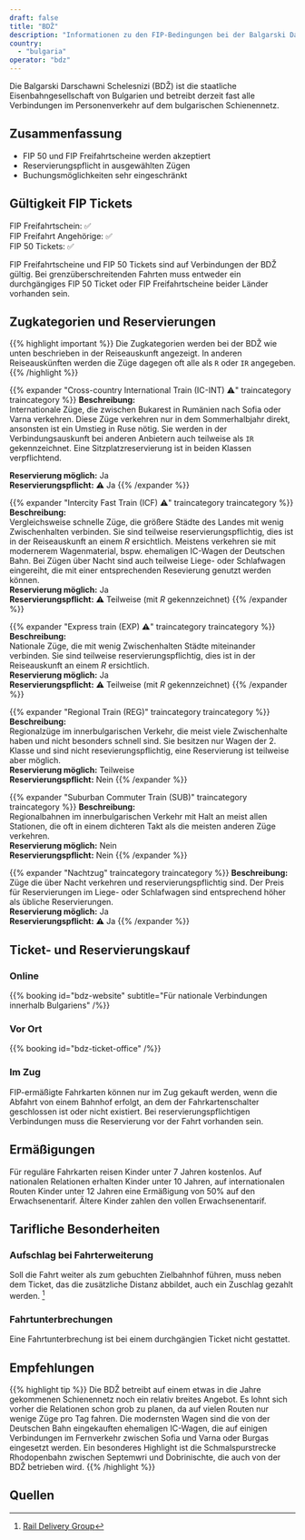 ```yaml
---
draft: false
title: "BDŽ"
description: "Informationen zu den FIP-Bedingungen bei der Balgarski Darschawni Schelesnizi (BDŽ)."
country:
  - "bulgaria"
operator: "bdz"
---
```


Die Balgarski Darschawni Schelesnizi (BDŽ) ist die staatliche Eisenbahngesellschaft von Bulgarien und betreibt derzeit fast alle Verbindungen im Personenverkehr auf dem bulgarischen Schienennetz.

## Zusammenfassung

- FIP 50 und FIP Freifahrtscheine werden akzeptiert
- Reservierungspflicht in ausgewählten Zügen
- Buchungsmöglichkeiten sehr eingeschränkt

## Gültigkeit FIP Tickets

FIP Freifahrtschein: ✅ \
FIP Freifahrt Angehörige: ✅ \
FIP 50 Tickets: ✅

FIP Freifahrtscheine und FIP 50 Tickets sind auf Verbindungen der BDŽ gültig. Bei grenzüberschreitenden Fahrten muss entweder ein durchgängiges FIP 50 Ticket oder FIP Freifahrtscheine beider Länder vorhanden sein.

## Zugkategorien und Reservierungen

{{% highlight important %}}
Die Zugkategorien werden bei der BDŽ wie unten beschrieben in der Reiseauskunft angezeigt. In anderen Reiseauskünften werden die Züge dagegen oft alle als `R` oder `IR` angegeben.
{{% /highlight %}}

{{% expander "Cross-country International Train (IC-INT) ⚠️" traincategory traincategory %}}
**Beschreibung:** \
Internationale Züge, die zwischen Bukarest in Rumänien nach Sofia oder Varna verkehren. Diese Züge verkehren nur in dem Sommerhalbjahr direkt, ansonsten ist ein Umstieg in Ruse nötig. Sie werden in der Verbindungsauskunft bei anderen Anbietern auch teilweise als `IR` gekennzeichnet. Eine Sitzplatzreservierung ist in beiden Klassen verpflichtend.

**Reservierung möglich:** Ja \
**Reservierungspflicht:** ⚠️ Ja
{{% /expander %}}

{{% expander "Intercity Fast Train (ICF) ⚠️" traincategory traincategory %}}
**Beschreibung:** \
Vergleichsweise schnelle Züge, die größere Städte des Landes mit wenig Zwischenhalten verbinden. Sie sind teilweise reservierungspflichtig, dies ist in der Reiseauskunft an einem _R_ ersichtlich. Meistens verkehren sie mit modernerem Wagenmaterial, bspw. ehemaligen IC-Wagen der Deutschen Bahn. Bei Zügen über Nacht sind auch teilweise Liege- oder Schlafwagen eingereiht, die mit einer entsprechenden Resevierung genutzt werden können. \
**Reservierung möglich:** Ja \
**Reservierungspflicht:** ⚠️ Teilweise (mit _R_ gekennzeichnet)
{{% /expander %}}

{{% expander "Express train (EXP) ⚠️" traincategory traincategory %}}
**Beschreibung:** \
Nationale Züge, die mit wenig Zwischenhalten Städte miteinander verbinden. Sie sind teilweise reservierungspflichtig, dies ist in der Reiseauskunft an einem _R_ ersichtlich. \
**Reservierung möglich:** Ja \
**Reservierungspflicht:** ⚠️ Teilweise (mit _R_ gekennzeichnet)
{{% /expander %}}

{{% expander "Regional Train (REG)" traincategory traincategory %}}
**Beschreibung:** \
Regionalzüge im innerbulgarischen Verkehr, die meist viele Zwischenhalte haben und nicht besonders schnell sind. Sie besitzen nur Wagen der 2. Klasse und sind nicht resevierungspflichtig, eine Reservierung ist teilweise aber möglich. \
**Reservierung möglich:** Teilweise \
**Reservierungspflicht:** Nein
{{% /expander %}}

{{% expander "Suburban Commuter Train (SUB)" traincategory traincategory %}}
**Beschreibung:** \
Regionalbahnen im innerbulgarischen Verkehr mit Halt an meist allen Stationen, die oft in einem dichteren Takt als die meisten anderen Züge verkehren. \
**Reservierung möglich:** Nein \
**Reservierungspflicht:** Nein
{{% /expander %}}

{{% expander "Nachtzug" traincategory traincategory %}}
**Beschreibung:** \
Züge die über Nacht verkehren und reservierungspflichtig sind. Der Preis für Reservierungen im Liege- oder Schlafwagen sind entsprechend höher als übliche Reservierungen. \
**Reservierung möglich:** Ja \
**Reservierungspflicht:** ⚠️ Ja
{{% /expander %}}

## Ticket- und Reservierungskauf

### Online

{{% booking id="bdz-website"
subtitle="Für nationale Verbindungen innerhalb Bulgariens" /%}}

### Vor Ort

{{% booking id="bdz-ticket-office" /%}}

### Im Zug

FIP-ermäßigte Fahrkarten können nur im Zug gekauft werden, wenn die Abfahrt von einem Bahnhof erfolgt, an dem der Fahrkartenschalter geschlossen ist oder nicht existiert. Bei reservierungspflichtigen Verbindungen muss die Reservierung vor der Fahrt vorhanden sein.

## Ermäßigungen

Für reguläre Fahrkarten reisen Kinder unter 7 Jahren kostenlos. Auf nationalen Relationen erhalten Kinder unter 10 Jahren, auf internationalen Routen Kinder unter 12 Jahren eine Ermäßigung von 50% auf den Erwachsenentarif. Ältere Kinder zahlen den vollen Erwachsenentarif.

## Tarifliche Besonderheiten

### Aufschlag bei Fahrterweiterung

Soll die Fahrt weiter als zum gebuchten Zielbahnhof führen, muss neben dem Ticket, das die zusätzliche Distanz abbildet, auch ein Zuschlag gezahlt werden. [^1]

### Fahrtunterbrechungen

Eine Fahrtunterbrechung ist bei einem durchgängien Ticket nicht gestattet.

## Empfehlungen

{{% highlight tip %}}
Die BDŽ betreibt auf einem etwas in die Jahre gekommenen Schienennetz noch ein relativ breites Angebot. Es lohnt sich vorher die Relationen schon grob zu planen, da auf vielen Routen nur wenige Züge pro Tag fahren. Die modernsten Wagen sind die von der Deutschen Bahn eingekauften ehemaligen IC-Wagen, die auf einigen Verbindungen im Fernverkehr zwischen Sofia und Varna oder Burgas eingesetzt werden. Ein besonderes Highlight ist die Schmalspurstrecke Rhodopenbahn zwischen Septemwri und Dobrinischte, die auch von der BDŽ betrieben wird.
{{% /highlight %}}

## Quellen

[^1]: [Rail Delivery Group](https://www.raildeliverygroup.com/rst/europe-and-fip.html)
